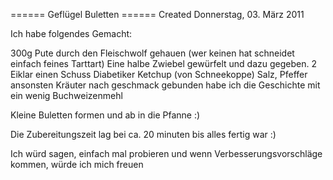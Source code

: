 
====== Geflügel Buletten ======
Created Donnerstag, 03. März 2011

Ich habe folgendes Gemacht:

300g Pute durch den Fleischwolf gehauen (wer keinen hat schneidet einfach feines Tarttart)
Eine halbe Zwiebel gewürfelt und dazu gegeben.
2 Eiklar
einen Schuss Diabetiker Ketchup (von Schneekoppe)
Salz, Pfeffer ansonsten Kräuter nach geschmack
gebunden habe ich die Geschichte mit ein wenig Buchweizenmehl

Kleine Buletten formen und ab in die Pfanne :)

Die Zubereitungszeit lag bei ca. 20 minuten bis alles fertig war :)


Ich würd sagen, einfach mal probieren und wenn Verbesserungsvorschläge kommen, würde ich mich freuen 
